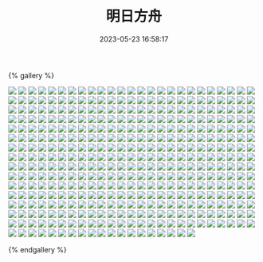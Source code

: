﻿---
title: 明日方舟
date: 2023-05-23 16:58:17
comments: false
---

{% gallery %}

![](https://cdn.jsdelivr.net/gh/1405720461/images@master/Arknights/1.webp)
![](https://cdn.jsdelivr.net/gh/1405720461/images@master/Arknights/2.webp)
![](https://cdn.jsdelivr.net/gh/1405720461/images@master/Arknights/3.webp)
![](https://cdn.jsdelivr.net/gh/1405720461/images@master/Arknights/4.webp)
![](https://cdn.jsdelivr.net/gh/1405720461/images@master/Arknights/5.webp)
![](https://cdn.jsdelivr.net/gh/1405720461/images@master/Arknights/6.webp)
![](https://cdn.jsdelivr.net/gh/1405720461/images@master/Arknights/7.webp)
![](https://cdn.jsdelivr.net/gh/1405720461/images@master/Arknights/8.webp)
![](https://cdn.jsdelivr.net/gh/1405720461/images@master/Arknights/9.webp)
![](https://cdn.jsdelivr.net/gh/1405720461/images@master/Arknights/10.webp)
![](https://cdn.jsdelivr.net/gh/1405720461/images@master/Arknights/11.webp)
![](https://cdn.jsdelivr.net/gh/1405720461/images@master/Arknights/12.webp)
![](https://cdn.jsdelivr.net/gh/1405720461/images@master/Arknights/13.webp)
![](https://cdn.jsdelivr.net/gh/1405720461/images@master/Arknights/14.webp)
![](https://cdn.jsdelivr.net/gh/1405720461/images@master/Arknights/15.webp)
![](https://cdn.jsdelivr.net/gh/1405720461/images@master/Arknights/16.webp)
![](https://cdn.jsdelivr.net/gh/1405720461/images@master/Arknights/17.webp)
![](https://cdn.jsdelivr.net/gh/1405720461/images@master/Arknights/18.webp)
![](https://cdn.jsdelivr.net/gh/1405720461/images@master/Arknights/19.webp)
![](https://cdn.jsdelivr.net/gh/1405720461/images@master/Arknights/20.webp)
![](https://cdn.jsdelivr.net/gh/1405720461/images@master/Arknights/21.webp)
![](https://cdn.jsdelivr.net/gh/1405720461/images@master/Arknights/22.webp)
![](https://cdn.jsdelivr.net/gh/1405720461/images@master/Arknights/23.webp)
![](https://cdn.jsdelivr.net/gh/1405720461/images@master/Arknights/24.webp)
![](https://cdn.jsdelivr.net/gh/1405720461/images@master/Arknights/25.webp)
![](https://cdn.jsdelivr.net/gh/1405720461/images@master/Arknights/26.webp)
![](https://cdn.jsdelivr.net/gh/1405720461/images@master/Arknights/27.webp)
![](https://cdn.jsdelivr.net/gh/1405720461/images@master/Arknights/28.webp)
![](https://cdn.jsdelivr.net/gh/1405720461/images@master/Arknights/29.webp)
![](https://cdn.jsdelivr.net/gh/1405720461/images@master/Arknights/30.webp)
![](https://cdn.jsdelivr.net/gh/1405720461/images@master/Arknights/31.webp)
![](https://cdn.jsdelivr.net/gh/1405720461/images@master/Arknights/32.webp)
![](https://cdn.jsdelivr.net/gh/1405720461/images@master/Arknights/33.webp)
![](https://cdn.jsdelivr.net/gh/1405720461/images@master/Arknights/34.webp)
![](https://cdn.jsdelivr.net/gh/1405720461/images@master/Arknights/35.webp)
![](https://cdn.jsdelivr.net/gh/1405720461/images@master/Arknights/36.webp)
![](https://cdn.jsdelivr.net/gh/1405720461/images@master/Arknights/37.webp)
![](https://cdn.jsdelivr.net/gh/1405720461/images@master/Arknights/38.webp)
![](https://cdn.jsdelivr.net/gh/1405720461/images@master/Arknights/39.webp)
![](https://cdn.jsdelivr.net/gh/1405720461/images@master/Arknights/40.webp)
![](https://cdn.jsdelivr.net/gh/1405720461/images@master/Arknights/41.webp)
![](https://cdn.jsdelivr.net/gh/1405720461/images@master/Arknights/42.webp)
![](https://cdn.jsdelivr.net/gh/1405720461/images@master/Arknights/43.webp)
![](https://cdn.jsdelivr.net/gh/1405720461/images@master/Arknights/44.webp)
![](https://cdn.jsdelivr.net/gh/1405720461/images@master/Arknights/45.webp)
![](https://cdn.jsdelivr.net/gh/1405720461/images@master/Arknights/46.webp)
![](https://cdn.jsdelivr.net/gh/1405720461/images@master/Arknights/47.webp)
![](https://cdn.jsdelivr.net/gh/1405720461/images@master/Arknights/48.webp)
![](https://cdn.jsdelivr.net/gh/1405720461/images@master/Arknights/49.webp)
![](https://cdn.jsdelivr.net/gh/1405720461/images@master/Arknights/50.webp)
![](https://cdn.jsdelivr.net/gh/1405720461/images@master/Arknights/51.webp)
![](https://cdn.jsdelivr.net/gh/1405720461/images@master/Arknights/52.webp)
![](https://cdn.jsdelivr.net/gh/1405720461/images@master/Arknights/53.webp)
![](https://cdn.jsdelivr.net/gh/1405720461/images@master/Arknights/54.webp)
![](https://cdn.jsdelivr.net/gh/1405720461/images@master/Arknights/55.webp)
![](https://cdn.jsdelivr.net/gh/1405720461/images@master/Arknights/56.webp)
![](https://cdn.jsdelivr.net/gh/1405720461/images@master/Arknights/57.webp)
![](https://cdn.jsdelivr.net/gh/1405720461/images@master/Arknights/58.webp)
![](https://cdn.jsdelivr.net/gh/1405720461/images@master/Arknights/59.webp)
![](https://cdn.jsdelivr.net/gh/1405720461/images@master/Arknights/60.webp)
![](https://cdn.jsdelivr.net/gh/1405720461/images@master/Arknights/61.webp)
![](https://cdn.jsdelivr.net/gh/1405720461/images@master/Arknights/62.webp)
![](https://cdn.jsdelivr.net/gh/1405720461/images@master/Arknights/63.webp)
![](https://cdn.jsdelivr.net/gh/1405720461/images@master/Arknights/64.webp)
![](https://cdn.jsdelivr.net/gh/1405720461/images@master/Arknights/65.webp)
![](https://cdn.jsdelivr.net/gh/1405720461/images@master/Arknights/66.webp)
![](https://cdn.jsdelivr.net/gh/1405720461/images@master/Arknights/67.webp)
![](https://cdn.jsdelivr.net/gh/1405720461/images@master/Arknights/68.webp)
![](https://cdn.jsdelivr.net/gh/1405720461/images@master/Arknights/69.webp)
![](https://cdn.jsdelivr.net/gh/1405720461/images@master/Arknights/70.webp)
![](https://cdn.jsdelivr.net/gh/1405720461/images@master/Arknights/71.webp)
![](https://cdn.jsdelivr.net/gh/1405720461/images@master/Arknights/72.webp)
![](https://cdn.jsdelivr.net/gh/1405720461/images@master/Arknights/73.webp)
![](https://cdn.jsdelivr.net/gh/1405720461/images@master/Arknights/74.webp)
![](https://cdn.jsdelivr.net/gh/1405720461/images@master/Arknights/75.webp)
![](https://cdn.jsdelivr.net/gh/1405720461/images@master/Arknights/76.webp)
![](https://cdn.jsdelivr.net/gh/1405720461/images@master/Arknights/77.webp)
![](https://cdn.jsdelivr.net/gh/1405720461/images@master/Arknights/78.webp)
![](https://cdn.jsdelivr.net/gh/1405720461/images@master/Arknights/79.webp)
![](https://cdn.jsdelivr.net/gh/1405720461/images@master/Arknights/80.webp)
![](https://cdn.jsdelivr.net/gh/1405720461/images@master/Arknights/81.webp)
![](https://cdn.jsdelivr.net/gh/1405720461/images@master/Arknights/82.webp)
![](https://cdn.jsdelivr.net/gh/1405720461/images@master/Arknights/83.webp)
![](https://cdn.jsdelivr.net/gh/1405720461/images@master/Arknights/84.webp)
![](https://cdn.jsdelivr.net/gh/1405720461/images@master/Arknights/85.webp)
![](https://cdn.jsdelivr.net/gh/1405720461/images@master/Arknights/86.webp)
![](https://cdn.jsdelivr.net/gh/1405720461/images@master/Arknights/87.webp)
![](https://cdn.jsdelivr.net/gh/1405720461/images@master/Arknights/88.webp)
![](https://cdn.jsdelivr.net/gh/1405720461/images@master/Arknights/89.webp)
![](https://cdn.jsdelivr.net/gh/1405720461/images@master/Arknights/90.webp)
![](https://cdn.jsdelivr.net/gh/1405720461/images@master/Arknights/91.webp)
![](https://cdn.jsdelivr.net/gh/1405720461/images@master/Arknights/92.webp)
![](https://cdn.jsdelivr.net/gh/1405720461/images@master/Arknights/93.webp)
![](https://cdn.jsdelivr.net/gh/1405720461/images@master/Arknights/94.webp)
![](https://cdn.jsdelivr.net/gh/1405720461/images@master/Arknights/95.webp)
![](https://cdn.jsdelivr.net/gh/1405720461/images@master/Arknights/96.webp)
![](https://cdn.jsdelivr.net/gh/1405720461/images@master/Arknights/97.webp)
![](https://cdn.jsdelivr.net/gh/1405720461/images@master/Arknights/98.webp)
![](https://cdn.jsdelivr.net/gh/1405720461/images@master/Arknights/99.webp)
![](https://cdn.jsdelivr.net/gh/1405720461/images@master/Arknights/100.webp)
![](https://cdn.jsdelivr.net/gh/1405720461/images@master/Arknights/101.webp)
![](https://cdn.jsdelivr.net/gh/1405720461/images@master/Arknights/102.webp)
![](https://cdn.jsdelivr.net/gh/1405720461/images@master/Arknights/103.webp)
![](https://cdn.jsdelivr.net/gh/1405720461/images@master/Arknights/104.webp)
![](https://cdn.jsdelivr.net/gh/1405720461/images@master/Arknights/105.webp)
![](https://cdn.jsdelivr.net/gh/1405720461/images@master/Arknights/106.webp)
![](https://cdn.jsdelivr.net/gh/1405720461/images@master/Arknights/107.webp)
![](https://cdn.jsdelivr.net/gh/1405720461/images@master/Arknights/108.webp)
![](https://cdn.jsdelivr.net/gh/1405720461/images@master/Arknights/109.webp)
![](https://cdn.jsdelivr.net/gh/1405720461/images@master/Arknights/110.webp)
![](https://cdn.jsdelivr.net/gh/1405720461/images@master/Arknights/111.webp)
![](https://cdn.jsdelivr.net/gh/1405720461/images@master/Arknights/112.webp)
![](https://cdn.jsdelivr.net/gh/1405720461/images@master/Arknights/113.webp)
![](https://cdn.jsdelivr.net/gh/1405720461/images@master/Arknights/114.webp)
![](https://cdn.jsdelivr.net/gh/1405720461/images@master/Arknights/115.webp)
![](https://cdn.jsdelivr.net/gh/1405720461/images@master/Arknights/116.webp)
![](https://cdn.jsdelivr.net/gh/1405720461/images@master/Arknights/117.webp)
![](https://cdn.jsdelivr.net/gh/1405720461/images@master/Arknights/118.webp)
![](https://cdn.jsdelivr.net/gh/1405720461/images@master/Arknights/119.webp)
![](https://cdn.jsdelivr.net/gh/1405720461/images@master/Arknights/120.webp)
![](https://cdn.jsdelivr.net/gh/1405720461/images@master/Arknights/121.webp)
![](https://cdn.jsdelivr.net/gh/1405720461/images@master/Arknights/122.webp)
![](https://cdn.jsdelivr.net/gh/1405720461/images@master/Arknights/123.webp)
![](https://cdn.jsdelivr.net/gh/1405720461/images@master/Arknights/124.webp)
![](https://cdn.jsdelivr.net/gh/1405720461/images@master/Arknights/125.webp)
![](https://cdn.jsdelivr.net/gh/1405720461/images@master/Arknights/126.webp)
![](https://cdn.jsdelivr.net/gh/1405720461/images@master/Arknights/127.webp)
![](https://cdn.jsdelivr.net/gh/1405720461/images@master/Arknights/128.webp)
![](https://cdn.jsdelivr.net/gh/1405720461/images@master/Arknights/129.webp)
![](https://cdn.jsdelivr.net/gh/1405720461/images@master/Arknights/130.webp)
![](https://cdn.jsdelivr.net/gh/1405720461/images@master/Arknights/131.webp)
![](https://cdn.jsdelivr.net/gh/1405720461/images@master/Arknights/132.webp)
![](https://cdn.jsdelivr.net/gh/1405720461/images@master/Arknights/133.webp)
![](https://cdn.jsdelivr.net/gh/1405720461/images@master/Arknights/134.webp)
![](https://cdn.jsdelivr.net/gh/1405720461/images@master/Arknights/135.webp)
![](https://cdn.jsdelivr.net/gh/1405720461/images@master/Arknights/136.webp)
![](https://cdn.jsdelivr.net/gh/1405720461/images@master/Arknights/137.webp)
![](https://cdn.jsdelivr.net/gh/1405720461/images@master/Arknights/138.webp)
![](https://cdn.jsdelivr.net/gh/1405720461/images@master/Arknights/139.webp)
![](https://cdn.jsdelivr.net/gh/1405720461/images@master/Arknights/140.webp)
![](https://cdn.jsdelivr.net/gh/1405720461/images@master/Arknights/141.webp)
![](https://cdn.jsdelivr.net/gh/1405720461/images@master/Arknights/142.webp)
![](https://cdn.jsdelivr.net/gh/1405720461/images@master/Arknights/143.webp)
![](https://cdn.jsdelivr.net/gh/1405720461/images@master/Arknights/144.webp)
![](https://cdn.jsdelivr.net/gh/1405720461/images@master/Arknights/145.webp)
![](https://cdn.jsdelivr.net/gh/1405720461/images@master/Arknights/146.webp)
![](https://cdn.jsdelivr.net/gh/1405720461/images@master/Arknights/147.webp)
![](https://cdn.jsdelivr.net/gh/1405720461/images@master/Arknights/148.webp)
![](https://cdn.jsdelivr.net/gh/1405720461/images@master/Arknights/149.webp)
![](https://cdn.jsdelivr.net/gh/1405720461/images@master/Arknights/150.webp)
![](https://cdn.jsdelivr.net/gh/1405720461/images@master/Arknights/151.webp)
![](https://cdn.jsdelivr.net/gh/1405720461/images@master/Arknights/152.webp)
![](https://cdn.jsdelivr.net/gh/1405720461/images@master/Arknights/153.webp)
![](https://cdn.jsdelivr.net/gh/1405720461/images@master/Arknights/154.webp)
![](https://cdn.jsdelivr.net/gh/1405720461/images@master/Arknights/155.webp)
![](https://cdn.jsdelivr.net/gh/1405720461/images@master/Arknights/156.webp)
![](https://cdn.jsdelivr.net/gh/1405720461/images@master/Arknights/157.webp)
![](https://cdn.jsdelivr.net/gh/1405720461/images@master/Arknights/158.webp)
![](https://cdn.jsdelivr.net/gh/1405720461/images@master/Arknights/159.webp)
![](https://cdn.jsdelivr.net/gh/1405720461/images@master/Arknights/160.webp)
![](https://cdn.jsdelivr.net/gh/1405720461/images@master/Arknights/161.webp)
![](https://cdn.jsdelivr.net/gh/1405720461/images@master/Arknights/162.webp)
![](https://cdn.jsdelivr.net/gh/1405720461/images@master/Arknights/163.webp)
![](https://cdn.jsdelivr.net/gh/1405720461/images@master/Arknights/164.webp)
![](https://cdn.jsdelivr.net/gh/1405720461/images@master/Arknights/165.webp)
![](https://cdn.jsdelivr.net/gh/1405720461/images@master/Arknights/166.webp)
![](https://cdn.jsdelivr.net/gh/1405720461/images@master/Arknights/167.webp)
![](https://cdn.jsdelivr.net/gh/1405720461/images@master/Arknights/168.webp)
![](https://cdn.jsdelivr.net/gh/1405720461/images@master/Arknights/169.webp)
![](https://cdn.jsdelivr.net/gh/1405720461/images@master/Arknights/170.webp)
![](https://cdn.jsdelivr.net/gh/1405720461/images@master/Arknights/171.webp)
![](https://cdn.jsdelivr.net/gh/1405720461/images@master/Arknights/172.webp)
![](https://cdn.jsdelivr.net/gh/1405720461/images@master/Arknights/173.webp)
![](https://cdn.jsdelivr.net/gh/1405720461/images@master/Arknights/174.webp)
![](https://cdn.jsdelivr.net/gh/1405720461/images@master/Arknights/175.webp)
![](https://cdn.jsdelivr.net/gh/1405720461/images@master/Arknights/176.webp)
![](https://cdn.jsdelivr.net/gh/1405720461/images@master/Arknights/177.webp)
![](https://cdn.jsdelivr.net/gh/1405720461/images@master/Arknights/178.webp)
![](https://cdn.jsdelivr.net/gh/1405720461/images@master/Arknights/179.webp)
![](https://cdn.jsdelivr.net/gh/1405720461/images@master/Arknights/180.webp)
![](https://cdn.jsdelivr.net/gh/1405720461/images@master/Arknights/181.webp)
![](https://cdn.jsdelivr.net/gh/1405720461/images@master/Arknights/182.webp)
![](https://cdn.jsdelivr.net/gh/1405720461/images@master/Arknights/183.webp)
![](https://cdn.jsdelivr.net/gh/1405720461/images@master/Arknights/184.webp)
![](https://cdn.jsdelivr.net/gh/1405720461/images@master/Arknights/185.webp)
![](https://cdn.jsdelivr.net/gh/1405720461/images@master/Arknights/186.webp)
![](https://cdn.jsdelivr.net/gh/1405720461/images@master/Arknights/187.webp)
![](https://cdn.jsdelivr.net/gh/1405720461/images@master/Arknights/188.webp)
![](https://cdn.jsdelivr.net/gh/1405720461/images@master/Arknights/189.webp)
![](https://cdn.jsdelivr.net/gh/1405720461/images@master/Arknights/190.webp)
![](https://cdn.jsdelivr.net/gh/1405720461/images@master/Arknights/191.webp)
![](https://cdn.jsdelivr.net/gh/1405720461/images@master/Arknights/192.webp)
![](https://cdn.jsdelivr.net/gh/1405720461/images@master/Arknights/193.webp)
![](https://cdn.jsdelivr.net/gh/1405720461/images@master/Arknights/194.webp)
![](https://cdn.jsdelivr.net/gh/1405720461/images@master/Arknights/195.webp)
![](https://cdn.jsdelivr.net/gh/1405720461/images@master/Arknights/196.webp)
![](https://cdn.jsdelivr.net/gh/1405720461/images@master/Arknights/197.webp)
![](https://cdn.jsdelivr.net/gh/1405720461/images@master/Arknights/198.webp)
![](https://cdn.jsdelivr.net/gh/1405720461/images@master/Arknights/199.webp)
![](https://cdn.jsdelivr.net/gh/1405720461/images@master/Arknights/200.webp)
![](https://cdn.jsdelivr.net/gh/1405720461/images@master/Arknights/201.webp)
![](https://cdn.jsdelivr.net/gh/1405720461/images@master/Arknights/202.webp)
![](https://cdn.jsdelivr.net/gh/1405720461/images@master/Arknights/203.webp)
![](https://cdn.jsdelivr.net/gh/1405720461/images@master/Arknights/204.webp)
![](https://cdn.jsdelivr.net/gh/1405720461/images@master/Arknights/205.webp)
![](https://cdn.jsdelivr.net/gh/1405720461/images@master/Arknights/206.webp)
![](https://cdn.jsdelivr.net/gh/1405720461/images@master/Arknights/207.webp)
![](https://cdn.jsdelivr.net/gh/1405720461/images@master/Arknights/208.webp)
![](https://cdn.jsdelivr.net/gh/1405720461/images@master/Arknights/209.webp)
![](https://cdn.jsdelivr.net/gh/1405720461/images@master/Arknights/210.webp)
![](https://cdn.jsdelivr.net/gh/1405720461/images@master/Arknights/211.webp)
![](https://cdn.jsdelivr.net/gh/1405720461/images@master/Arknights/212.webp)
![](https://cdn.jsdelivr.net/gh/1405720461/images@master/Arknights/213.webp)
![](https://cdn.jsdelivr.net/gh/1405720461/images@master/Arknights/214.webp)
![](https://cdn.jsdelivr.net/gh/1405720461/images@master/Arknights/215.webp)
![](https://cdn.jsdelivr.net/gh/1405720461/images@master/Arknights/216.webp)
![](https://cdn.jsdelivr.net/gh/1405720461/images@master/Arknights/217.webp)
![](https://cdn.jsdelivr.net/gh/1405720461/images@master/Arknights/218.webp)
![](https://cdn.jsdelivr.net/gh/1405720461/images@master/Arknights/219.webp)
![](https://cdn.jsdelivr.net/gh/1405720461/images@master/Arknights/220.webp)
![](https://cdn.jsdelivr.net/gh/1405720461/images@master/Arknights/221.webp)
![](https://cdn.jsdelivr.net/gh/1405720461/images@master/Arknights/222.webp)
![](https://cdn.jsdelivr.net/gh/1405720461/images@master/Arknights/223.webp)
![](https://cdn.jsdelivr.net/gh/1405720461/images@master/Arknights/224.webp)
![](https://cdn.jsdelivr.net/gh/1405720461/images@master/Arknights/225.webp)
![](https://cdn.jsdelivr.net/gh/1405720461/images@master/Arknights/226.webp)
![](https://cdn.jsdelivr.net/gh/1405720461/images@master/Arknights/227.webp)
![](https://cdn.jsdelivr.net/gh/1405720461/images@master/Arknights/228.webp)
![](https://cdn.jsdelivr.net/gh/1405720461/images@master/Arknights/229.webp)
![](https://cdn.jsdelivr.net/gh/1405720461/images@master/Arknights/230.webp)
![](https://cdn.jsdelivr.net/gh/1405720461/images@master/Arknights/231.webp)
![](https://cdn.jsdelivr.net/gh/1405720461/images@master/Arknights/232.webp)
![](https://cdn.jsdelivr.net/gh/1405720461/images@master/Arknights/233.webp)
![](https://cdn.jsdelivr.net/gh/1405720461/images@master/Arknights/234.webp)
![](https://cdn.jsdelivr.net/gh/1405720461/images@master/Arknights/235.webp)
![](https://cdn.jsdelivr.net/gh/1405720461/images@master/Arknights/236.webp)
![](https://cdn.jsdelivr.net/gh/1405720461/images@master/Arknights/237.webp)
![](https://cdn.jsdelivr.net/gh/1405720461/images@master/Arknights/238.webp)
![](https://cdn.jsdelivr.net/gh/1405720461/images@master/Arknights/239.webp)
![](https://cdn.jsdelivr.net/gh/1405720461/images@master/Arknights/240.webp)
![](https://cdn.jsdelivr.net/gh/1405720461/images@master/Arknights/241.webp)
![](https://cdn.jsdelivr.net/gh/1405720461/images@master/Arknights/242.webp)
![](https://cdn.jsdelivr.net/gh/1405720461/images@master/Arknights/243.webp)
![](https://cdn.jsdelivr.net/gh/1405720461/images@master/Arknights/244.webp)
![](https://cdn.jsdelivr.net/gh/1405720461/images@master/Arknights/245.webp)
![](https://cdn.jsdelivr.net/gh/1405720461/images@master/Arknights/246.webp)
![](https://cdn.jsdelivr.net/gh/1405720461/images@master/Arknights/247.webp)
![](https://cdn.jsdelivr.net/gh/1405720461/images@master/Arknights/248.webp)
![](https://cdn.jsdelivr.net/gh/1405720461/images@master/Arknights/249.webp)
![](https://cdn.jsdelivr.net/gh/1405720461/images@master/Arknights/250.webp)
![](https://cdn.jsdelivr.net/gh/1405720461/images@master/Arknights/251.webp)
![](https://cdn.jsdelivr.net/gh/1405720461/images@master/Arknights/252.webp)
![](https://cdn.jsdelivr.net/gh/1405720461/images@master/Arknights/253.webp)
![](https://cdn.jsdelivr.net/gh/1405720461/images@master/Arknights/254.webp)
![](https://cdn.jsdelivr.net/gh/1405720461/images@master/Arknights/255.webp)
![](https://cdn.jsdelivr.net/gh/1405720461/images@master/Arknights/256.webp)
![](https://cdn.jsdelivr.net/gh/1405720461/images@master/Arknights/257.webp)
![](https://cdn.jsdelivr.net/gh/1405720461/images@master/Arknights/258.webp)
![](https://cdn.jsdelivr.net/gh/1405720461/images@master/Arknights/259.webp)
![](https://cdn.jsdelivr.net/gh/1405720461/images@master/Arknights/260.webp)
![](https://cdn.jsdelivr.net/gh/1405720461/images@master/Arknights/261.webp)
![](https://cdn.jsdelivr.net/gh/1405720461/images@master/Arknights/262.webp)
![](https://cdn.jsdelivr.net/gh/1405720461/images@master/Arknights/263.webp)
![](https://cdn.jsdelivr.net/gh/1405720461/images@master/Arknights/264.webp)
![](https://cdn.jsdelivr.net/gh/1405720461/images@master/Arknights/265.webp)
![](https://cdn.jsdelivr.net/gh/1405720461/images@master/Arknights/266.webp)
![](https://cdn.jsdelivr.net/gh/1405720461/images@master/Arknights/267.webp)
![](https://cdn.jsdelivr.net/gh/1405720461/images@master/Arknights/268.webp)
![](https://cdn.jsdelivr.net/gh/1405720461/images@master/Arknights/269.webp)
![](https://cdn.jsdelivr.net/gh/1405720461/images@master/Arknights/270.webp)
![](https://cdn.jsdelivr.net/gh/1405720461/images@master/Arknights/271.webp)
![](https://cdn.jsdelivr.net/gh/1405720461/images@master/Arknights/272.webp)
![](https://cdn.jsdelivr.net/gh/1405720461/images@master/Arknights/273.webp)
![](https://cdn.jsdelivr.net/gh/1405720461/images@master/Arknights/274.webp)
![](https://cdn.jsdelivr.net/gh/1405720461/images@master/Arknights/275.webp)
![](https://cdn.jsdelivr.net/gh/1405720461/images@master/Arknights/276.webp)
![](https://cdn.jsdelivr.net/gh/1405720461/images@master/Arknights/277.webp)
![](https://cdn.jsdelivr.net/gh/1405720461/images@master/Arknights/278.webp)
![](https://cdn.jsdelivr.net/gh/1405720461/images@master/Arknights/279.webp)
![](https://cdn.jsdelivr.net/gh/1405720461/images@master/Arknights/280.webp)
![](https://cdn.jsdelivr.net/gh/1405720461/images@master/Arknights/281.webp)
![](https://cdn.jsdelivr.net/gh/1405720461/images@master/Arknights/282.webp)
![](https://cdn.jsdelivr.net/gh/1405720461/images@master/Arknights/283.webp)
![](https://cdn.jsdelivr.net/gh/1405720461/images@master/Arknights/284.webp)
![](https://cdn.jsdelivr.net/gh/1405720461/images@master/Arknights/285.webp)
![](https://cdn.jsdelivr.net/gh/1405720461/images@master/Arknights/286.webp)
![](https://cdn.jsdelivr.net/gh/1405720461/images@master/Arknights/287.webp)
![](https://cdn.jsdelivr.net/gh/1405720461/images@master/Arknights/288.webp)
![](https://cdn.jsdelivr.net/gh/1405720461/images@master/Arknights/289.webp)
![](https://cdn.jsdelivr.net/gh/1405720461/images@master/Arknights/290.webp)
![](https://cdn.jsdelivr.net/gh/1405720461/images@master/Arknights/291.webp)
![](https://cdn.jsdelivr.net/gh/1405720461/images@master/Arknights/292.webp)
![](https://cdn.jsdelivr.net/gh/1405720461/images@master/Arknights/293.webp)
![](https://cdn.jsdelivr.net/gh/1405720461/images@master/Arknights/294.webp)
![](https://cdn.jsdelivr.net/gh/1405720461/images@master/Arknights/295.webp)
![](https://cdn.jsdelivr.net/gh/1405720461/images@master/Arknights/296.webp)
![](https://cdn.jsdelivr.net/gh/1405720461/images@master/Arknights/297.webp)
![](https://cdn.jsdelivr.net/gh/1405720461/images@master/Arknights/298.webp)
![](https://cdn.jsdelivr.net/gh/1405720461/images@master/Arknights/299.webp)
![](https://cdn.jsdelivr.net/gh/1405720461/images@master/Arknights/300.webp)
![](https://cdn.jsdelivr.net/gh/1405720461/images@master/Arknights/301.webp)
![](https://cdn.jsdelivr.net/gh/1405720461/images@master/Arknights/302.webp)
![](https://cdn.jsdelivr.net/gh/1405720461/images@master/Arknights/303.webp)
![](https://cdn.jsdelivr.net/gh/1405720461/images@master/Arknights/304.webp)
![](https://cdn.jsdelivr.net/gh/1405720461/images@master/Arknights/305.webp)
![](https://cdn.jsdelivr.net/gh/1405720461/images@master/Arknights/306.webp)
![](https://cdn.jsdelivr.net/gh/1405720461/images@master/Arknights/307.webp)
![](https://cdn.jsdelivr.net/gh/1405720461/images@master/Arknights/308.webp)
![](https://cdn.jsdelivr.net/gh/1405720461/images@master/Arknights/309.webp)
![](https://cdn.jsdelivr.net/gh/1405720461/images@master/Arknights/310.webp)
![](https://cdn.jsdelivr.net/gh/1405720461/images@master/Arknights/311.webp)
![](https://cdn.jsdelivr.net/gh/1405720461/images@master/Arknights/312.webp)
![](https://cdn.jsdelivr.net/gh/1405720461/images@master/Arknights/313.webp)
![](https://cdn.jsdelivr.net/gh/1405720461/images@master/Arknights/314.webp)
![](https://cdn.jsdelivr.net/gh/1405720461/images@master/Arknights/315.webp)
![](https://cdn.jsdelivr.net/gh/1405720461/images@master/Arknights/316.webp)
![](https://cdn.jsdelivr.net/gh/1405720461/images@master/Arknights/317.webp)
![](https://cdn.jsdelivr.net/gh/1405720461/images@master/Arknights/318.webp)
![](https://cdn.jsdelivr.net/gh/1405720461/images@master/Arknights/319.webp)
![](https://cdn.jsdelivr.net/gh/1405720461/images@master/Arknights/320.webp)
![](https://cdn.jsdelivr.net/gh/1405720461/images@master/Arknights/321.webp)
![](https://cdn.jsdelivr.net/gh/1405720461/images@master/Arknights/322.webp)
![](https://cdn.jsdelivr.net/gh/1405720461/images@master/Arknights/323.webp)
![](https://cdn.jsdelivr.net/gh/1405720461/images@master/Arknights/324.webp)
![](https://cdn.jsdelivr.net/gh/1405720461/images@master/Arknights/325.webp)
![](https://cdn.jsdelivr.net/gh/1405720461/images@master/Arknights/326.webp)
![](https://cdn.jsdelivr.net/gh/1405720461/images@master/Arknights/327.webp)
![](https://cdn.jsdelivr.net/gh/1405720461/images@master/Arknights/328.webp)
![](https://cdn.jsdelivr.net/gh/1405720461/images@master/Arknights/329.webp)
![](https://cdn.jsdelivr.net/gh/1405720461/images@master/Arknights/330.webp)
![](https://cdn.jsdelivr.net/gh/1405720461/images@master/Arknights/331.webp)
![](https://cdn.jsdelivr.net/gh/1405720461/images@master/Arknights/332.webp)
![](https://cdn.jsdelivr.net/gh/1405720461/images@master/Arknights/333.webp)
![](https://cdn.jsdelivr.net/gh/1405720461/images@master/Arknights/334.webp)
![](https://cdn.jsdelivr.net/gh/1405720461/images@master/Arknights/335.webp)
![](https://cdn.jsdelivr.net/gh/1405720461/images@master/Arknights/336.webp)
![](https://cdn.jsdelivr.net/gh/1405720461/images@master/Arknights/337.webp)
![](https://cdn.jsdelivr.net/gh/1405720461/images@master/Arknights/338.webp)
![](https://cdn.jsdelivr.net/gh/1405720461/images@master/Arknights/339.webp)
![](https://cdn.jsdelivr.net/gh/1405720461/images@master/Arknights/340.webp)
![](https://cdn.jsdelivr.net/gh/1405720461/images@master/Arknights/341.webp)
![](https://cdn.jsdelivr.net/gh/1405720461/images@master/Arknights/342.webp)
![](https://cdn.jsdelivr.net/gh/1405720461/images@master/Arknights/343.webp)
![](https://cdn.jsdelivr.net/gh/1405720461/images@master/Arknights/344.webp)
![](https://cdn.jsdelivr.net/gh/1405720461/images@master/Arknights/345.webp)
![](https://cdn.jsdelivr.net/gh/1405720461/images@master/Arknights/346.webp)
![](https://cdn.jsdelivr.net/gh/1405720461/images@master/Arknights/347.webp)
![](https://cdn.jsdelivr.net/gh/1405720461/images@master/Arknights/348.webp)
![](https://cdn.jsdelivr.net/gh/1405720461/images@master/Arknights/349.webp)
![](https://cdn.jsdelivr.net/gh/1405720461/images@master/Arknights/350.webp)
![](https://cdn.jsdelivr.net/gh/1405720461/images@master/Arknights/351.webp)
![](https://cdn.jsdelivr.net/gh/1405720461/images@master/Arknights/352.webp)
![](https://cdn.jsdelivr.net/gh/1405720461/images@master/Arknights/353.webp)
![](https://cdn.jsdelivr.net/gh/1405720461/images@master/Arknights/354.webp)
![](https://cdn.jsdelivr.net/gh/1405720461/images@master/Arknights/355.webp)
![](https://cdn.jsdelivr.net/gh/1405720461/images@master/Arknights/356.webp)
![](https://cdn.jsdelivr.net/gh/1405720461/images@master/Arknights/357.webp)
![](https://cdn.jsdelivr.net/gh/1405720461/images@master/Arknights/358.webp)
![](https://cdn.jsdelivr.net/gh/1405720461/images@master/Arknights/359.webp)
![](https://cdn.jsdelivr.net/gh/1405720461/images@master/Arknights/360.webp)
![](https://cdn.jsdelivr.net/gh/1405720461/images@master/Arknights/361.webp)
![](https://cdn.jsdelivr.net/gh/1405720461/images@master/Arknights/362.webp)
![](https://cdn.jsdelivr.net/gh/1405720461/images@master/Arknights/363.webp)
![](https://cdn.jsdelivr.net/gh/1405720461/images@master/Arknights/364.webp)
![](https://cdn.jsdelivr.net/gh/1405720461/images@master/Arknights/365.webp)
![](https://cdn.jsdelivr.net/gh/1405720461/images@master/Arknights/366.webp)
![](https://cdn.jsdelivr.net/gh/1405720461/images@master/Arknights/367.webp)
![](https://cdn.jsdelivr.net/gh/1405720461/images@master/Arknights/368.webp)
![](https://cdn.jsdelivr.net/gh/1405720461/images@master/Arknights/369.webp)
![](https://cdn.jsdelivr.net/gh/1405720461/images@master/Arknights/370.webp)
![](https://cdn.jsdelivr.net/gh/1405720461/images@master/Arknights/371.webp)
![](https://cdn.jsdelivr.net/gh/1405720461/images@master/Arknights/372.webp)
![](https://cdn.jsdelivr.net/gh/1405720461/images@master/Arknights/373.webp)
![](https://cdn.jsdelivr.net/gh/1405720461/images@master/Arknights/374.webp)
![](https://cdn.jsdelivr.net/gh/1405720461/images@master/Arknights/375.webp)
![](https://cdn.jsdelivr.net/gh/1405720461/images@master/Arknights/376.webp)
![](https://cdn.jsdelivr.net/gh/1405720461/images@master/Arknights/377.webp)
![](https://cdn.jsdelivr.net/gh/1405720461/images@master/Arknights/378.webp)
![](https://cdn.jsdelivr.net/gh/1405720461/images@master/Arknights/379.webp)
![](https://cdn.jsdelivr.net/gh/1405720461/images@master/Arknights/380.webp)
![](https://cdn.jsdelivr.net/gh/1405720461/images@master/Arknights/381.webp)
![](https://cdn.jsdelivr.net/gh/1405720461/images@master/Arknights/382.webp)
![](https://cdn.jsdelivr.net/gh/1405720461/images@master/Arknights/383.webp)
![](https://cdn.jsdelivr.net/gh/1405720461/images@master/Arknights/384.webp)
![](https://cdn.jsdelivr.net/gh/1405720461/images@master/Arknights/385.webp)
![](https://cdn.jsdelivr.net/gh/1405720461/images@master/Arknights/386.webp)
![](https://cdn.jsdelivr.net/gh/1405720461/images@master/Arknights/387.webp)
![](https://cdn.jsdelivr.net/gh/1405720461/images@master/Arknights/388.webp)
![](https://cdn.jsdelivr.net/gh/1405720461/images@master/Arknights/389.webp)
![](https://cdn.jsdelivr.net/gh/1405720461/images@master/Arknights/390.webp)
![](https://cdn.jsdelivr.net/gh/1405720461/images@master/Arknights/391.webp)
![](https://cdn.jsdelivr.net/gh/1405720461/images@master/Arknights/392.webp)
![](https://cdn.jsdelivr.net/gh/1405720461/images@master/Arknights/393.webp)
![](https://cdn.jsdelivr.net/gh/1405720461/images@master/Arknights/394.webp)

{% endgallery %}

